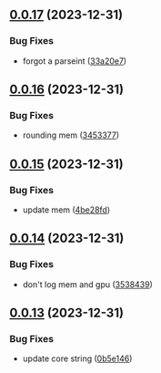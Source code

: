 ## [0.0.17](https://github.com/technovangelist/obm/compare/v0.0.16...v0.0.17) (2023-12-31)


### Bug Fixes

* forgot a parseint ([33a20e7](https://github.com/technovangelist/obm/commit/33a20e7ec008ef14127d1294ab754826d94ad846))



## [0.0.16](https://github.com/technovangelist/obm/compare/v0.0.15...v0.0.16) (2023-12-31)


### Bug Fixes

* rounding mem ([3453377](https://github.com/technovangelist/obm/commit/3453377bcd4e2f7dfcce68d49ed2043469bc4690))



## [0.0.15](https://github.com/technovangelist/obm/compare/v0.0.14...v0.0.15) (2023-12-31)


### Bug Fixes

* update mem ([4be28fd](https://github.com/technovangelist/obm/commit/4be28fdeeb276041c4893e1f66109c484dbe55ab))



## [0.0.14](https://github.com/technovangelist/obm/compare/v0.0.13...v0.0.14) (2023-12-31)


### Bug Fixes

* don't log mem and gpu ([3538439](https://github.com/technovangelist/obm/commit/3538439f2053fd1dd5662343e21948d5e6eec5e7))



## [0.0.13](https://github.com/technovangelist/obm/compare/v0.0.12...v0.0.13) (2023-12-31)


### Bug Fixes

* update core string ([0b5e146](https://github.com/technovangelist/obm/commit/0b5e146b9e4cb99108b7a224979ad896c7fe1878))



